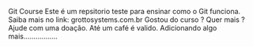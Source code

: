 Git Course
Este é um repsitorio teste para ensinar como o Git funciona.
Saiba mais no link: grottosystems.com.br
Gostou do curso ? Quer mais ? Ajude com uma doação. Até um café é valido.
Adicionando algo mais.................
